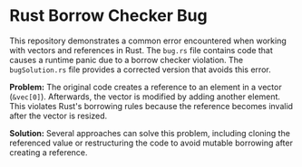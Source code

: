 # Rust Borrow Checker Bug

This repository demonstrates a common error encountered when working with vectors and references in Rust.  The `bug.rs` file contains code that causes a runtime panic due to a borrow checker violation.  The `bugSolution.rs` file provides a corrected version that avoids this error.

**Problem:** The original code creates a reference to an element in a vector (`&vec[0]`). Afterwards, the vector is modified by adding another element. This violates Rust's borrowing rules because the reference becomes invalid after the vector is resized. 

**Solution:** Several approaches can solve this problem, including cloning the referenced value or restructuring the code to avoid mutable borrowing after creating a reference.